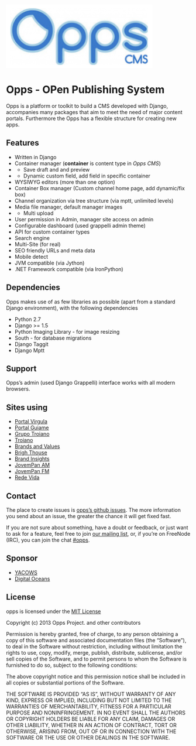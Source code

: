 ![Opps CMS](_static/opps_logo.png)
# Opps - OPen Publishing System

Opps is a platform or toolkit to build a CMS developed with Django, accompanies many packages that aim to meet the need of major 
content portals. Furthermore the Opps has a flexible structure for creating new apps.


Features
---------

* Written in Django
* Container manager (**container** is content type in *Opps CMS*)
* * Save draft and and preview
* * Dynamic custom field, add field in specific container
* WYSIWYG editors (more than one option)
* Container Box manager (Custom channel home page, add dynamic/fix box)
* Channel organization via tree structure (via mptt, unlimited levels)
* Media file manager, default manager images
* * Multi upload
* User permission in Admin, manager site access on admin
* Configurable dashboard (used grappelli admin theme)
* API for custom container types
* Search engine
* Multi-Site (for real)
* SEO friendly URLs and meta data
* Mobile detect
* JVM compatible (via Jython)
* .NET Framework compatible (via IronPython)

Dependencies
-------------

Opps makes use of as few libraries as possible (apart from a standard Django environment), with the following dependencies

* Python 2.7
* Django >= 1.5
* Python Imaging Library - for image resizing
* South - for database migrations
* Django Taggit
* Django Mptt


Support
--------

Opps’s admin (used Django Grappelli) interface works with all modern browsers.


Sites using
-----------

* [Portal Virgula](http://virgula.uol.com.br)
* [Portal Guiame](http://guiame.com.br)
* [Grupo Troiano](http://grupotroiano.com.br)
* [Troiano](http://troiano.com.br)
* [Brands and Values](http://brandsandvalues.com.br)
* [Brigh Thouse](http://brighthouse.com.br)
* [Brand Insights](http://brandinsights.com.br)
* [JovemPan AM](http://jovempan.com.br)
* [JovemPan FM](http://jovempanfm.com.br)
* [Rede Vida](http://www.redevida.com.br)


Contact
--------

The place to create issues is [opps’s github issues](https://github.com/opps/opps/issues). 
The more information you send about an issue, the greater the chance it will get fixed fast.

If you are not sure about something, have a doubt or feedback, or just want to ask for a feature, feel free to join 
[our mailing list](http://groups.google.com/group/opps-developers), or, 
if you’re on FreeNode (IRC), you can join the chat [#opps](http://webchat.freenode.net/?channels=opps).

Sponsor
--------
* [YACOWS](http://www.yacows.com.br)
* [Digital Oceans](http://digitalocean.com/)


License
--------

opps is licensed under the [MIT License](http://opensource.org/licenses/MIT)

Copyright (c) 2013 Opps Project. and other contributors

Permission is hereby granted, free of charge, to any person obtaining a copy of this software and associated documentation files (the “Software”), to deal in the Software without restriction, including without limitation the rights to use, copy, modify, merge, publish, distribute, sublicense, and/or sell copies of the Software, and to permit persons to whom the Software is furnished to do so, subject to the following conditions:

The above copyright notice and this permission notice shall be included in all copies or substantial portions of the Software.

THE SOFTWARE IS PROVIDED “AS IS”, WITHOUT WARRANTY OF ANY KIND, EXPRESS OR IMPLIED, INCLUDING BUT NOT LIMITED TO THE WARRANTIES OF MERCHANTABILITY, FITNESS FOR A PARTICULAR PURPOSE AND NONINFRINGEMENT. IN NO EVENT SHALL THE AUTHORS OR COPYRIGHT HOLDERS BE LIABLE FOR ANY CLAIM, DAMAGES OR OTHER LIABILITY, WHETHER IN AN ACTION OF CONTRACT, TORT OR OTHERWISE, ARISING FROM, OUT OF OR IN CONNECTION WITH THE SOFTWARE OR THE USE OR OTHER DEALINGS IN THE SOFTWARE.
